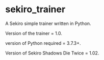 # sekiro_trainer
A Sekiro simple trainer written in Python.

Version of the trainer = 1.0.

version of Python required = 3.7.3+.

Version of Sekiro Shadows Die Twice = 1.02.

